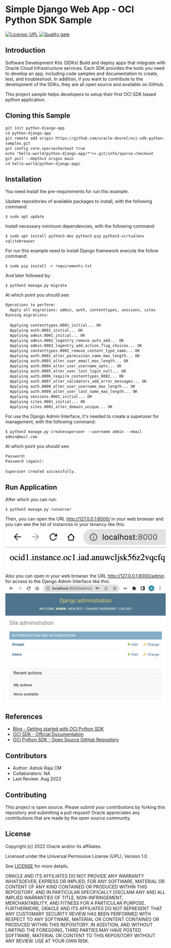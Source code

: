 # Simple Django Web App - OCI Python SDK Sample

[![License: UPL](https://img.shields.io/badge/license-UPL-green)](https://img.shields.io/badge/license-UPL-green) [![Quality gate](https://sonarcloud.io/api/project_badges/quality_gate?project=oracle-devrel_oci-sdk-java-samples)](https://sonarcloud.io/dashboard?id=oracle-devrel_oci-sdk-java-samples)

## Introduction
Software Development Kits (SDKs) Build and deploy apps that integrate with Oracle Cloud Infrastructure services. Each SDK provides the tools you need to develop an app, including code samples and documentation to create, test, and troubleshoot. In addition, if you want to contribute to the development of the SDKs, they are all open source and available on GitHub.

This project sample helps developers to setup their first OCI SDK based python application.

## Cloning this Sample
```
git init python-django-app
cd python-django-app
git remote add origin https://github.com/oracle-devrel/oci-sdk-python-samples.git
git config core.sparsecheckout true
echo "hello-world/python-django-app/*">>.git/info/sparse-checkout
git pull --depth=1 origin main
cd hello-world/python-django-app/
```

## Installation

You need install the pre-requirements for run this example.

Update repositories of available packages to install, with the following command:

```
$ sudo apt update
```

Install necessary minimum dependencies, with the following command:

```
$ sudo apt install python3-dev python3-pip python3-virtualenv sqlitebrowser
```

For run this example need to install Django framework execute the follow command:

```
$ sudo pip install -r requirements.txt
```
And later followed by:

```
$ python3 manage.py migrate
```
At which point you should see:

```
Operations to perform:
  Apply all migrations: admin, auth, contenttypes, sessions, sites
Running migrations:

  Applying contenttypes.0001_initial... OK
  Applying auth.0001_initial... OK
  Applying admin.0001_initial... OK
  Applying admin.0002_logentry_remove_auto_add... OK
  Applying admin.0003_logentry_add_action_flag_choices... OK
  Applying contenttypes.0002_remove_content_type_name... OK
  Applying auth.0002_alter_permission_name_max_length... OK
  Applying auth.0003_alter_user_email_max_length... OK
  Applying auth.0004_alter_user_username_opts... OK
  Applying auth.0005_alter_user_last_login_null... OK
  Applying auth.0006_require_contenttypes_0002... OK
  Applying auth.0007_alter_validators_add_error_messages... OK
  Applying auth.0008_alter_user_username_max_length... OK
  Applying auth.0009_alter_user_last_name_max_length... OK
  Applying sessions.0001_initial... OK
  Applying sites.0001_initial... OK
  Applying sites.0002_alter_domain_unique... OK
```

For use the Django Admin Interface, it's needed to create a superuser for management, with the following command:

```
$ python3 manage.py createsuperuser --username admin --email admin@mail.com
```

At which point you should see:

```
Password:
Password (again):

Superuser created successfully.
```

## Run Application
After which you can run:

```
$ python3 manage.py runserver
```

Then, you can open the URL http://127.0.0.1:8000/ in your web browser and you can see the list of instances in your tenancy like this:
![](./images/oci-py-sdk-django-output.png)

Also you can open in your web browser the URL http://127.0.0.1:8000/admin for access to the Django Admin Interface like this:
![](./images/oci-py-sdk-django-admin.png)

## References
* [Blog - Getting started with OCI Python SDK](https://blogs.oracle.com/linux/post/getting-started-with-the-oracle-cloud-infrastructure-python-sdk)
* [OCI SDK - Official Documentation](https://docs.oracle.com/en-us/iaas/Content/API/Concepts/sdks.htm)
* [OCI Python SDK - Open Source GitHub Repository](https://github.com/oracle/oci-python-sdk)

## Contributors
* Author: Ashok Raja CM
* Collaborators: NA
* Last Review: Aug 2022

## Contributing
This project is open source.  Please submit your contributions by forking this repository and submitting a pull request!  Oracle appreciates any contributions that are made by the open source community.

## License
Copyright (c) 2022 Oracle and/or its affiliates.

Licensed under the Universal Permissive License (UPL), Version 1.0.

See [LICENSE](../../LICENSE) for more details.

ORACLE AND ITS AFFILIATES DO NOT PROVIDE ANY WARRANTY WHATSOEVER, EXPRESS OR IMPLIED, FOR ANY SOFTWARE, MATERIAL OR CONTENT OF ANY KIND CONTAINED OR PRODUCED WITHIN THIS REPOSITORY, AND IN PARTICULAR SPECIFICALLY DISCLAIM ANY AND ALL IMPLIED WARRANTIES OF TITLE, NON-INFRINGEMENT, MERCHANTABILITY, AND FITNESS FOR A PARTICULAR PURPOSE.  FURTHERMORE, ORACLE AND ITS AFFILIATES DO NOT REPRESENT THAT ANY CUSTOMARY SECURITY REVIEW HAS BEEN PERFORMED WITH RESPECT TO ANY SOFTWARE, MATERIAL OR CONTENT CONTAINED OR PRODUCED WITHIN THIS REPOSITORY. IN ADDITION, AND WITHOUT LIMITING THE FOREGOING, THIRD PARTIES MAY HAVE POSTED SOFTWARE, MATERIAL OR CONTENT TO THIS REPOSITORY WITHOUT ANY REVIEW. USE AT YOUR OWN RISK. 